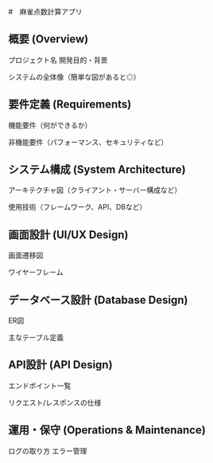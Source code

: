 #　麻雀点数計算アプリ

## 概要 (Overview)
プロジェクト名
開発目的・背景

システムの全体像（簡単な図があると◎）
## 要件定義 (Requirements)

機能要件（何ができるか）

非機能要件（パフォーマンス、セキュリティなど）
## システム構成 (System Architecture)
アーキテクチャ図（クライアント・サーバー構成など）

使用技術（フレームワーク、API、DBなど）
## 画面設計 (UI/UX Design)
画面遷移図

ワイヤーフレーム
## データベース設計 (Database Design)
ER図

主なテーブル定義
## API設計 (API Design)
エンドポイント一覧

リクエスト/レスポンスの仕様
## 運用・保守 (Operations & Maintenance)
ログの取り方
エラー管理